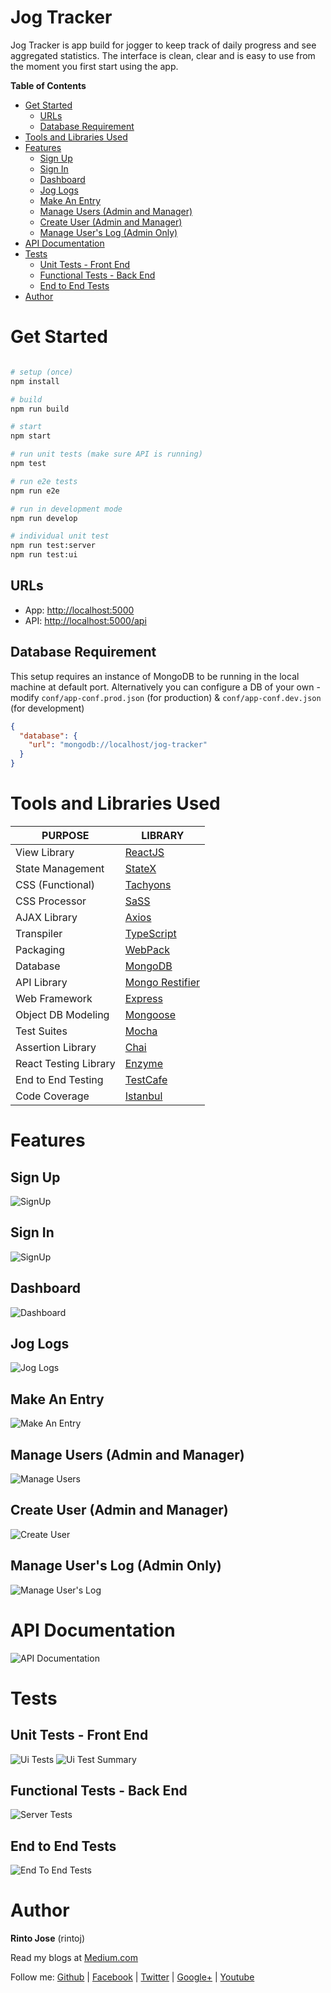 # Jog Tracker

Jog Tracker is app build for jogger to keep track of daily progress and see aggregated statistics. The interface is clean, clear and is easy to use from the moment you first start using the app.

**Table of Contents**

- [Get Started](#get-started)
  - [URLs](#urls)
  - [Database Requirement](#database-requirement)
- [Tools and Libraries Used](#tools-and-libraries-used)
- [Features](#features)
  - [Sign Up](#sign-up)
  - [Sign In](#sign-in)
  - [Dashboard](#dashboard)
  - [Jog Logs](#jog-logs)
  - [Make An Entry](#make-an-entry)
  - [Manage Users (Admin and Manager)](#manage-users-admin-and-manager)
  - [Create User (Admin and Manager)](#create-user-admin-and-manager)
  - [Manage User's Log (Admin Only)](#manage-users-log-admin-only)
- [API Documentation](#api-documentation)
- [Tests](#tests)
  - [Unit Tests - Front End](#unit-tests---front-end)
  - [Functional Tests - Back End](#functional-tests---back-end)
  - [End to End Tests](#end-to-end-tests)
- [Author](#author)

# Get Started

```bash

# setup (once)
npm install

# build
npm run build

# start
npm start

# run unit tests (make sure API is running)
npm test

# run e2e tests
npm run e2e

# run in development mode
npm run develop

# individual unit test
npm run test:server
npm run test:ui

```

## URLs

- App: [http://localhost:5000](http://localhost:5000)
- API: [http://localhost:5000/api](http://localhost:5000/api)

## Database Requirement

This setup requires an instance of MongoDB to be running in the local machine at default port. Alternatively you can configure a DB of your own - modify `conf/app-conf.prod.json` (for production) &  `conf/app-conf.dev.json` (for development)

```json
{
  "database": {
    "url": "mongodb://localhost/jog-tracker"
  }
}
```

# Tools and Libraries Used

| PURPOSE      | LIBRARY
|--------------|-----------------------------------------------
| View Library | [ReactJS](https://facebook.github.io/react/) |
| State Management | [StateX](https://github.com/rintoj/statex) |
| CSS (Functional) | [Tachyons](http://tachyons.io/) |
| CSS Processor | [SaSS](http://sass-lang.com/) |
| AJAX Library | [Axios](https://github.com/mzabriskie/axios) |
| Transpiler | [TypeScript](https://www.typescriptlang.org/) |
| Packaging | [WebPack](https://webpack.js.org/) |
| Database | [MongoDB](https://www.mongodb.com/) |
| API Library | [Mongo Restifier](https://github.com/rintoj/mongo-restifier) |
| Web Framework | [Express](https://expressjs.com/) |
| Object DB Modeling | [Mongoose](http://mongoosejs.com/) |
| Test Suites | [Mocha](https://mochajs.org/) |
| Assertion Library | [Chai](http://chaijs.com/) |
| React Testing Library | [Enzyme](http://airbnb.io/enzyme/index.html) |
| End to End Testing | [TestCafe](https://devexpress.github.io/testcafe/) |
| Code Coverage | [Istanbul](https://istanbul.js.org/) |

# Features

## Sign Up

![SignUp](http://git.toptal.com/Rinto-Jose/rinto-jose/raw/master/docs/img/signup.png)

## Sign In

![SignUp](http://git.toptal.com/Rinto-Jose/rinto-jose/raw/master/docs/img/signin.png)

## Dashboard

![Dashboard](http://git.toptal.com/Rinto-Jose/rinto-jose/raw/master/docs/img/dashboard.png)

## Jog Logs

![Jog Logs](http://git.toptal.com/Rinto-Jose/rinto-jose/raw/master/docs/img/logs.png)

## Make An Entry

![Make An Entry](http://git.toptal.com/Rinto-Jose/rinto-jose/raw/master/docs/img/make-an-entry.png)

## Manage Users (Admin and Manager)

![Manage Users](http://git.toptal.com/Rinto-Jose/rinto-jose/raw/master/docs/img/manage-users.png)

## Create User (Admin and Manager)

![Create User](http://git.toptal.com/Rinto-Jose/rinto-jose/raw/master/docs/img/create-user.png)

## Manage User's Log (Admin Only)

![Manage User's Log](http://git.toptal.com/Rinto-Jose/rinto-jose/raw/master/docs/img/manage-users-records.png)

# API Documentation

![API Documentation](http://git.toptal.com/Rinto-Jose/rinto-jose/raw/master/docs/img/api-doc.png)

# Tests

## Unit Tests - Front End

![Ui Tests](http://git.toptal.com/Rinto-Jose/rinto-jose/raw/master/docs/img/ui-tests.png)
![Ui Test Summary](http://git.toptal.com/Rinto-Jose/rinto-jose/raw/master/docs/img/test-summary.png)

## Functional Tests - Back End

![Server Tests](http://git.toptal.com/Rinto-Jose/rinto-jose/raw/master/docs/img/server-tests.png)

## End to End Tests

![End To End Tests](http://git.toptal.com/Rinto-Jose/rinto-jose/raw/master/docs/img/e2e-tests.png)

# Author

**Rinto Jose** (rintoj)

Read my blogs at [Medium.com](https://medium.com/@rintoj)

Follow me:
  [Github](https://github.com/rintoj)
| [Facebook](https://www.facebook.com/rinto.jose)
| [Twitter](https://twitter.com/rintoj)
| [Google+](https://plus.google.com/+RintoJoseMankudy)
| [Youtube](https://youtube.com/+RintoJoseMankudy)